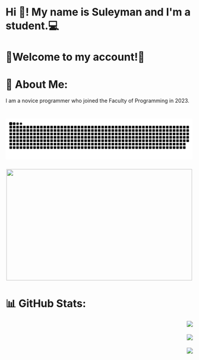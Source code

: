 <h1 align="left">Hi 👋! My name is Suleyman and I'm a student.💻 </h1>

<h1 align="left">🌙Welcome to my account!🤝 </h1>

# 💫 About Me:
<p align="left">I am a novice programmer who joined the Faculty of Programming in 2023. </p>




###

<br clear="both">

<img src="https://raw.githubusercontent.com/Suleyman-Seyt-Aliev/Suleyman-Seyt-Aliev/output/snake.svg" alt="Snake animation" />

###

<div align="center">
  <img height="300" width="500" src="https://i.pinimg.com/originals/bf/78/09/bf7809ba939168726dc63ee4adc02c55.gif"  />
</div>

# 📊 GitHub Stats:

<div align="right">
  
![](https://github-readme-stats.vercel.app/api?username=Suleyman-Seyt-Aliev&theme=dark&hide_border=false&include_all_commits=false&count_private=false)<br/>
<br/>
![](https://github-readme-streak-stats.herokuapp.com/?user=Suleyman-Seyt-Aliev&theme=dark&hide_border=false)<br/>
<br/>
![](https://github-readme-stats.vercel.app/api/top-langs/?username=Suleyman-Seyt-Aliev&theme=dark&hide_border=false&include_all_commits=false&count_private=false&layout=compact)
</div>

<!-- Proudly created with GPRM ( https://gprm.itsvg.in ) -->
